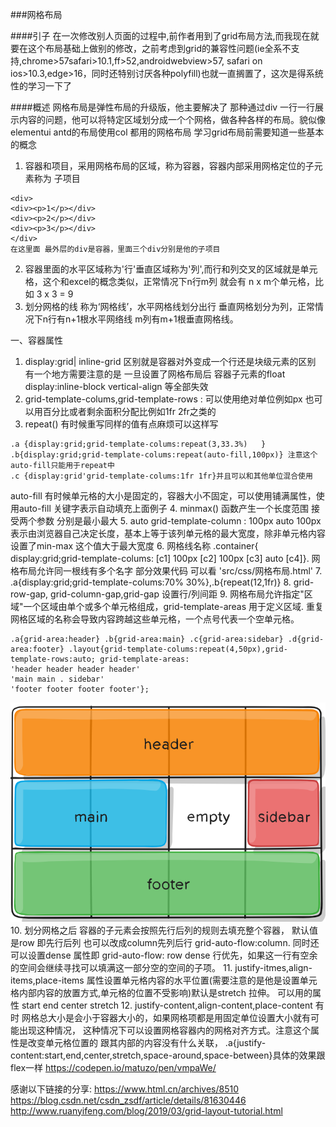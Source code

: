 ###网格布局

####引子
在一次修改别人页面的过程中,前作者用到了grid布局方法,而我现在就要在这个布局基础上做别的修改，之前考虑到grid的兼容性问题(ie全系不支持,chrome>57safari>10.1,ff>52,androidwebview>57, safari on ios>10.3,edge>16，同时还特别讨厌各种polyfill)也就一直搁置了，这次是得系统性的学习一下了

####概述
网格布局是弹性布局的升级版，他主要解决了 那种通过div 一行一行展示内容的问题，他可以将特定区域划分成一个个网格，做各种各样的布局。貌似像elementui antd的布局使用col 都用的网格布局
学习grid布局前需要知道一些基本的概念
1. 容器和项目，采用网格布局的区域，称为容器，容器内部采用网格定位的子元素称为 子项目
```
<div>
<div><p>1</p></div>
<div><p>2</p></div>
<div><p>3</p></div>
</div>
在这里面 最外层的div是容器，里面三个div分别是他的子项目
```
2. 容器里面的水平区域称为'行'垂直区域称为'列',而行和列交叉的区域就是单元格，这个和excel的概念类似，正常情况下n行m列  就会有  n x m个单元格，比如 3 x 3 = 9
3. 划分网格的线 称为‘网格线’，水平网格线划分出行 垂直网格划分为列，正常情况下n行有n+1根水平网络线 m列有m+1根垂直网格线。

一、容器属性
1. display:grid| inline-grid 区别就是容器对外变成一个行还是块级元素的区别
    有一个地方需要注意的是 一旦设置了网格布局后 容器子元素的float display:inline-block vertical-align 等全部失效
2. grid-template-colums,grid-template-rows : 可以使用绝对单位例如px 也可以用百分比或者剩余面积分配比例如1fr 2fr之类的
3. repeat() 有时候重写同样的值有点麻烦可以这样写 
 ```
 .a {display:grid;grid-template-colums:repeat(3,33.3%)   }
.b{display:grid;grid-template-colums:repeat(auto-fill,100px)} 注意这个auto-fill只能用于repeat中
.c {display:grid'grid-template-colums:1fr 1fr}并且可以和其他单位混合使用 
 ```
 auto-fill  有时候单元格的大小是固定的，容器大小不固定，可以使用铺满属性，使用auto-fill 关键字表示自动填充上面例子
4. minmax() 函数产生一个长度范围 接受两个参数 分别是最小最大
5. auto grid-template-column : 100px auto 100px 表示由浏览器自己决定长度，基本上等于该列单元格的最大宽度，除非单元格内容设置了min-max 这个值大于最大宽度
6. 网格线名称 .container{ display:grid;grid-template-colums: [c1] 100px [c2] 100px [c3] auto [c4]}. 网格布局允许同一根线有多个名字 
部分效果代码 可以看 'src/css/网格布局.html'
7. .a{display:grid;grid-template-colums:70% 30%},.b{repeat(12,1fr)}
8. grid-row-gap, grid-column-gap,grid-gap 设置行/列间距
9. 网格布局允许指定"区域"一个区域由单个或多个单元格组成，grid-template-areas 用于定义区域. 重复网格区域的名称会导致内容跨越这些单元格，一个点号代表一个空单元格。
```
.a{grid-area:header} .b{grid-area:main} .c{grid-area:sidebar} .d{grid-area:footer} .layout{grid-template-colums:repeat(4,50px),grid-template-rows:auto; grid-template-areas:
'header header header header'
'main main . sidebar'
'footer footer footer footer'};

```
![img](../src/imgs/grid1.png)
10. 划分网格之后 容器的子元素会按照先行后列的规则去填充整个容器， 默认值是row 即先行后列 也可以改成column先列后行 grid-auto-flow:column. 同时还可以设置dense 属性即  grid-auto-flow: row dense 行优先，如果这一行有空余的空间会继续寻找可以填满这一部分空的空间的子项。
11. justify-itmes,align-items,place-items 属性设置单元格内容的水平位置(需要注意的是他是设置单元格内部内容的放置方式,单元格的位置不受影响)默认是stretch 拉伸。 可以用的属性  start end center stretch
12. justify-content,align-content,place-content 有时 网格总大小是会小于容器大小的，如果网格项都是用固定单位设置大小就有可能出现这种情况， 这种情况下可以设置网格容器内的网格对齐方式。注意这个属性是改变单元格位置的 跟其内部的内容没有什么关联，
.a{justify-content:start,end,center,stretch,space-around,space-between}具体的效果跟flex一样
https://codepen.io/matuzo/pen/vmpaWe/

感谢以下链接的分享:
https://www.html.cn/archives/8510
https://blog.csdn.net/csdn_zsdf/article/details/81630446
http://www.ruanyifeng.com/blog/2019/03/grid-layout-tutorial.html